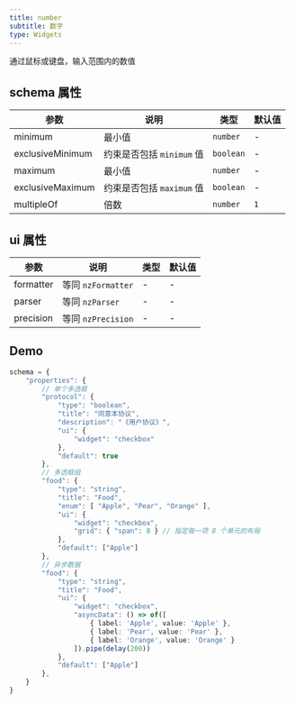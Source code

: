 ```yaml
---
title: number
subtitle: 数字
type: Widgets
---
```


通过鼠标或键盘，输入范围内的数值

## schema 属性

参数 | 说明 | 类型 | 默认值
----|------|-----|------
minimum | 最小值 | `number` | -
exclusiveMinimum | 约束是否包括 `minimum` 值 | `boolean` | -
maximum | 最小值 | `number` | -
exclusiveMaximum | 约束是否包括 `maximum` 值 | `boolean` | -
multipleOf | 倍数 | `number` | `1`

## ui 属性

参数 | 说明 | 类型 | 默认值
----|------|-----|------
formatter | 等同 `nzFormatter` | - | -
parser | 等同 `nzParser` | - | -
precision | 等同 `nzPrecision` | - | -

## Demo

```ts
schema = {
    "properties": {
        // 单个多选框
        "protocol": {
            "type": "boolean",
            "title": "同意本协议",
            "description": "《用户协议》",
            "ui": {
                "widget": "checkbox"
            },
            "default": true
        },
        // 多选框组
        "food": {
            "type": "string",
            "title": "Food",
            "enum": [ "Apple", "Pear", "Orange" ],
            "ui": {
                "widget": "checkbox",
                "grid": { "span": 8 } // 指定每一项 8 个单元的布局
            },
            "default": ["Apple"]
        },
        // 异步数据
        "food": {
            "type": "string",
            "title": "Food",
            "ui": {
                "widget": "checkbox",
                "asyncData": () => of([
                    { label: 'Apple', value: 'Apple' },
                    { label: 'Pear', value: 'Pear' },
                    { label: 'Orange', value: 'Orange' }
                ]).pipe(delay(200))
            },
            "default": ["Apple"]
        },
    }
}
```

